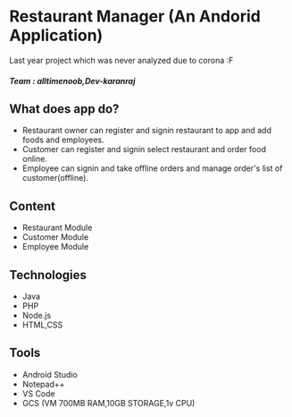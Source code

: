 # Restaurant Manager (An Andorid Application)

Last year project which was never analyzed due to corona :F

##### Team :  alltimenoob,Dev-karanraj

## What does app do?

- Restaurant owner can register and signin restaurant to app and add foods and employees.
- Customer can register and signin select restaurant and order food online.
- Employee can signin and take offline orders and manage order's list of customer(offline).

## Content

- Restaurant Module
- Customer Module
- Employee Module

## Technologies

- Java
- PHP
- Node.js
- HTML,CSS

## Tools

- Android Studio
- Notepad++
- VS Code
- GCS (VM 700MB RAM,10GB STORAGE,1v CPU)



